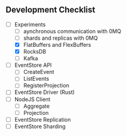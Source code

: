 ## Development Checklist

- [ ] Experiments
  - [ ] aynchronous communication with 0MQ
  - [ ] shards and replicas with 0MQ
  - [x] FlatBuffers and FlexBuffers
  - [x] RocksDB
  - [ ] Kafka
- [ ] EventStore API
  - [ ] CreateEvent
  - [ ] ListEvents
  - [ ] RegisterProjection
- [ ] EventStore Driver (Rust)
- [ ] NodeJS Client
  - [ ] Aggregate
  - [ ] Projection
- [ ] EventStore Replication
- [ ] EventStore Sharding
